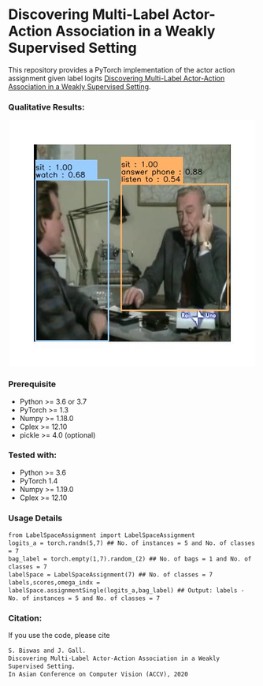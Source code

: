 # Discovering Multi-Label Actor-Action Association in a Weakly Supervised Setting
This repository provides a PyTorch implementation of the actor action assignment given label logits [Discovering Multi-Label Actor-Action Association in a Weakly Supervised Setting]().

### Qualitative Results:

<div align="center">
  <a href="https://github.com/sovan-biswas/MultiLabelActorActionAssignment/blob/master/sample_result/sample_results.avi"><img src="https://github.com/sovan-biswas/MultiLabelActorActionAssignment/blob/master/sample_result/sample_result.jpg" alt="IMAGE ALT TEXT"></a>
</div>

### Prerequisite
- Python >= 3.6 or 3.7
- PyTorch >= 1.3
- Numpy >= 1.18.0
- Cplex >= 12.10
- pickle >= 4.0 (optional)


### Tested with:
- Python >= 3.6
- PyTorch 1.4
- Numpy >= 1.19.0
- Cplex >= 12.10

### Usage Details
```shell
from LabelSpaceAssignment import LabelSpaceAssignment
logits_a = torch.randn(5,7) ## No. of instances = 5 and No. of classes = 7
bag_label = torch.empty(1,7).random_(2) ## No. of bags = 1 and No. of classes = 7
labelSpace = LabelSpaceAssignment(7) ## No. of classes = 7
labels,scores,omega_indx = labelSpace.assignmentSingle(logits_a,bag_label) ## Output: labels - No. of instances = 5 and No. of classes = 7
```

### Citation:

If you use the code, please cite

    S. Biswas and J. Gall.
    Discovering Multi-Label Actor-Action Association in a Weakly Supervised Setting.
    In Asian Conference on Computer Vision (ACCV), 2020
